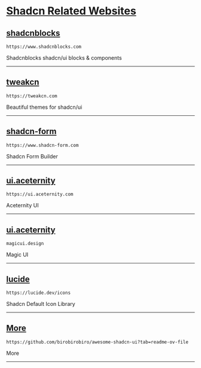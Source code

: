 # [Shadcn Related Websites](https://ui.shadcn.com/)

## [shadcnblocks](https://www.shadcnblocks.com/)
```link
https://www.shadcnblocks.com
```
Shadcnblocks shadcn/ui blocks & components
______
## [tweakcn](https://tweakcn.com/)
```link
https://tweakcn.com
```
Beautiful themes for shadcn/ui
______
## [shadcn-form](https://www.shadcn-form.com/)
```link
https://www.shadcn-form.com
```
Shadcn Form Builder
______
## [ui.aceternity](https://ui.aceternity.com/)
```link
https://ui.aceternity.com
```
Aceternity UI
______
## [ui.aceternity](https://magicui.design/)
```link
magicui.design
```
Magic UI
______
## [lucide](https://lucide.dev/icons/)
```link
https://lucide.dev/icons
```
Shadcn Default Icon Library
______
## [More](https://github.com/birobirobiro/awesome-shadcn-ui?tab=readme-ov-file)
```link
https://github.com/birobirobiro/awesome-shadcn-ui?tab=readme-ov-file
```
More
______
